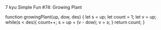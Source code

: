 7 kyu
Simple Fun #74: Growing Plant

function growingPlant(up, dow, des) {
let s = up;
  let count = 1;
  let v = up;
  while(s < des){ 
    count++;
    s = up + (v - dow); 
    v = s; 
  }
  return count;
  }
